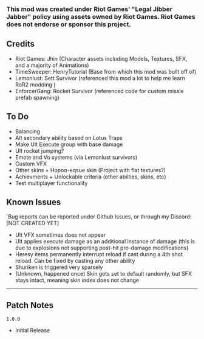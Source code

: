 ### This mod was created under Riot Games' "Legal Jibber Jabber" policy using assets owned by Riot Games.  Riot Games does not endorse or sponsor this project.


## Credits
* Riot Games: Jhin (Character assets including Models, Textures, SFX, and a majority of Animations)
* TimeSweeper: HenryTutorial (Base from which this mod was built off of)
* Lemonlust: Sett Survivor (referenced this mod a lot to help me learn RoR2 modding )
* EnforcerGang: Rocket Survivor (referenced code for custom missle prefab spawning)

## To Do
* Balancing
* Alt secondary ability based on Lotus Traps
* Make Ult Execute group with base damage
* Ult rocket jumping?
* Emote and Vo systems (via Lemonlust survivors)
* Custom VFX
* Other skins + Hopoo-eqsue skin (Project with flat textures?)
* Achievments + Unlockable criteria (other abilties, skins, etc)
* Test multiplayer functionality

## Known Issues
`Bug reports can be reported under Github Issues, or through my Discord: [NOT CREATED YET]
* Ult VFX sometimes does not appear
* Ult applies execute damage as an additional instance of damage (this is due to explosions not supporting post-hit pre-damage modifications)
* Heresy items permanently interrupt reload if cast during a 4th shot reload. Can be fixed by casting any other ability
* Shuriken is triggered very sparsely
* (Unknown, happened once) Skin gets set to default randomly, but SFX stays intact, meaning skin index does not change

---

## Patch Notes

`1.0.0`
* Initial Release